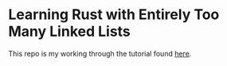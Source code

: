 # Learning Rust with Entirely Too Many Linked Lists

This repo is my working through the tutorial found [here](https://rust-unofficial.github.io/too-many-lists).